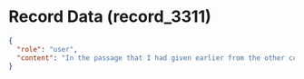 # Record Data (record_3311)

```json
{
  "role": "user",
  "content": "In the passage that I had given earlier from the other conversation can you let me know where my expectations were let down ? Was I expecting a unrealistic amoung of professionalism?\n"
}
```
